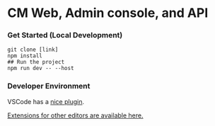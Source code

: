 # CM Web, Admin console, and API 

### Get Started (Local Development)

```
git clone [link]
npm install
## Run the project
npm run dev -- --host
```

### Developer Environment

VSCode has a [nice plugin](https://marketplace.visualstudio.com/items?itemName=svelte.svelte-vscode).

[Extensions for other editors are available here.](https://sveltesociety.dev/tools#editor-support)
